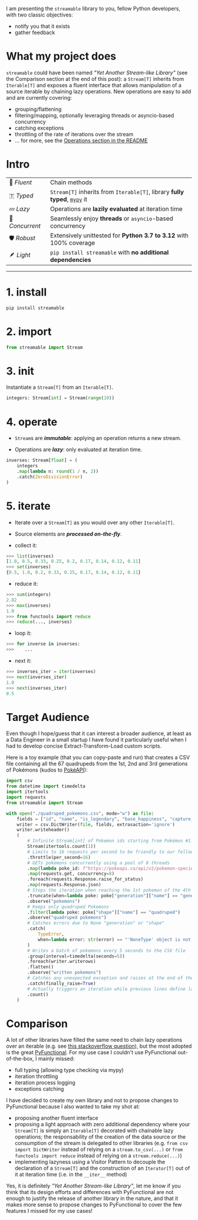 I am presenting the `streamable` library to you, fellow Python developers, with two classic objectives:

- notify you that it exists
- gather feedback

# What my project does
`streamable` could have been named *"Yet Another Stream-like Library"* (see the Comparison section at the end of this post): a `Stream[T]` inherits from `Iterable[T]` and exposes a fluent interface that allows manipulation of a source iterable by chaining lazy operations. New operations are easy to add and are currently covering:
- grouping/flattening
- filtering/mapping, optionally leveraging threads or asyncio-based concurrency
- catching exceptions
- throttling of the rate of iterations over the stream
- ... for more, see the [Operations section in the README](https://github.com/ebonnal/streamable?tab=readme-ov-file#-operations)

# Intro
|||
|--|--|
|🔗 *Fluent*|Chain methods|
|🇹 *Typed*|`Stream[T]` inherits from `Iterable[T]`, library **fully typed**, [`mypy`](https://github.com/python/mypy) it|
|💤 *Lazy*|Operations are **lazily evaluated** at iteration time|
|🔄 *Concurrent*|Seamlessly enjoy **threads** or `asyncio`-based concurrency|
|🛡️ *Robust*|Extensively unittested for **Python 3.7 to 3.12** with 100% coverage|
|🪶 *Light*|`pip install streamable` with **no additional dependencies**|

---


# 1. install

```bash
pip install streamable
```

# 2. import
```python
from streamable import Stream
```

# 3. init
Instantiate a `Stream[T]` from an `Iterable[T]`.

```python
integers: Stream[int] = Stream(range(10))
```

# 4. operate
- `Stream`s are ***immutable***: applying an operation returns a new stream.

- Operations are ***lazy***: only evaluated at iteration time.

```python
inverses: Stream[float] = (
    integers
    .map(lambda n: round(1 / n, 2))
    .catch(ZeroDivisionError)
)
```

# 5. iterate
- Iterate over a `Stream[T]` as you would over any other `Iterable[T]`.
- Source elements are ***processed on-the-fly***.

- collect it:
```python
>>> list(inverses)
[1.0, 0.5, 0.33, 0.25, 0.2, 0.17, 0.14, 0.12, 0.11]
>>> set(inverses)
{0.5, 1.0, 0.2, 0.33, 0.25, 0.17, 0.14, 0.12, 0.11}
```

- reduce it:
```python
>>> sum(integers)
2.82
>>> max(inverses)
1.0
>>> from functools import reduce
>>> reduce(..., inverses)
```

- loop it:
```python
>>> for inverse in inverses:
>>>    ...
```

- next it:
```python
>>> inverses_iter = iter(inverses)
>>> next(inverses_iter)
1.0
>>> next(inverses_iter)
0.5
```

# Target Audience
Even though I hope/guess that it can interest a broader audience, at least as a Data Engineer in a small startup I have found it particularly useful when I had to develop concise Extract-Transform-Load custom scripts.

Here is a toy example (that you can copy-paste and run) that creates a CSV file containing all the 67 quadrupeds from the 1st, 2nd and 3rd generations of Pokémons (kudos to [PokéAPI](https://pokeapi.co/)):
```python
import csv
from datetime import timedelta
import itertools
import requests
from streamable import Stream

with open("./quadruped_pokemons.csv", mode="w") as file:
    fields = ["id", "name", "is_legendary", "base_happiness", "capture_rate"]
    writer = csv.DictWriter(file, fields, extrasaction='ignore')
    writer.writeheader()
    (
        # Infinite Stream[int] of Pokemon ids starting from Pokémon #1: Bulbasaur
        Stream(itertools.count(1))
        # Limits to 16 requests per second to be friendly to our fellow PokéAPI devs
        .throttle(per_second=16)
        # GETs pokemons concurrently using a pool of 8 threads
        .map(lambda poke_id: f"https://pokeapi.co/api/v2/pokemon-species/{poke_id}")
        .map(requests.get, concurrency=8)
        .foreach(requests.Response.raise_for_status)
        .map(requests.Response.json)
        # Stops the iteration when reaching the 1st pokemon of the 4th generation
        .truncate(when=lambda poke: poke["generation"]["name"] == "generation-iv")
        .observe("pokemons")
        # Keeps only quadruped Pokemons
        .filter(lambda poke: poke["shape"]["name"] == "quadruped")
        .observe("quadruped pokemons")
        # Catches errors due to None "generation" or "shape"
        .catch(
            TypeError,
            when=lambda error: str(error) == "'NoneType' object is not subscriptable"
        )
        # Writes a batch of pokemons every 5 seconds to the CSV file
        .group(interval=timedelta(seconds=5))
        .foreach(writer.writerows)
        .flatten()
        .observe("written pokemons")
        # Catches any unexpected exception and raises at the end of the iteration
        .catch(finally_raise=True)
        # Actually triggers an iteration while previous lines define lazy operations
        .count()
    )
```

# Comparison
A lot of other libraries have filled the same need to chain lazy operations over an iterable (e.g. see [this stackoverflow question](https://stackoverflow.com/questions/24831476/what-is-the-python-way-of-chaining-maps-and-filters/77978940?noredirect=1#comment138494051_77978940)), but the most adopted is the great [PyFunctional](https://github.com/EntilZha/PyFunctional). For my use case I couldn't use PyFunctional out-of-the-box, I mainly missed:
- full typing (allowing type checking via mypy)
- iteration throttling
- iteration process logging
- exceptions catching

I have decided to create my own library and not to propose changes to PyFunctional because I also wanted to take my shot at:
- proposing another fluent interface
- proposing a light approach with zero additional dependency where your `Stream[T]` is simply an `Iterable[T]` decorated with chainable lazy operations; the responsability of the creation of the data source or the consumption of the stream is delegated to other libraries (e.g. `from csv import DictWriter` instead of relying on a `stream.to_csv(...)` or `from functools import reduce` instead of relying on a `stream.reduce(...)`)
- implementing lazyness using a Visitor Pattern to decouple the declaration of a `Stream[T]` and the construction of an `Iterator[T]` out of it at iteration time (i.e. in the `__iter__` method)

Yes, it is definitely *"Yet Another Stream-like Library"*, let me know if you think that its design efforts and differences with PyFunctional are not enough to justify the release of another library in the nature, and that it makes more sense to propose changes to PyFunctional to cover the few features I missed for my use cases!
